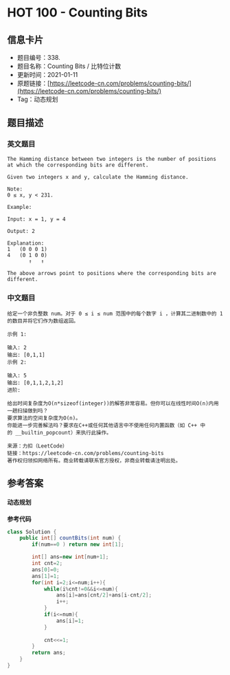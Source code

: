 # HOT 100 - Counting Bits

## 信息卡片
- 题目编号：338. 
- 题目名称：Counting Bits / 比特位计数
- 更新时间：2021-01-11
- 原题链接：[https://leetcode-cn.com/problems/counting-bits/](https://leetcode-cn.com/problems/counting-bits/)
- Tag：动态规划



## 题目描述
### 英文题目
```
The Hamming distance between two integers is the number of positions at which the corresponding bits are different.

Given two integers x and y, calculate the Hamming distance.

Note:
0 ≤ x, y < 231.

Example:

Input: x = 1, y = 4

Output: 2

Explanation:
1   (0 0 0 1)
4   (0 1 0 0)
       ↑   ↑

The above arrows point to positions where the corresponding bits are different.
```


### 中文题目
```
给定一个非负整数 num。对于 0 ≤ i ≤ num 范围中的每个数字 i ，计算其二进制数中的 1 的数目并将它们作为数组返回。

示例 1:

输入: 2
输出: [0,1,1]
示例 2:

输入: 5
输出: [0,1,1,2,1,2]
进阶:

给出时间复杂度为O(n*sizeof(integer))的解答非常容易。但你可以在线性时间O(n)内用一趟扫描做到吗？
要求算法的空间复杂度为O(n)。
你能进一步完善解法吗？要求在C++或任何其他语言中不使用任何内置函数（如 C++ 中的 __builtin_popcount）来执行此操作。

来源：力扣（LeetCode）
链接：https://leetcode-cn.com/problems/counting-bits
著作权归领扣网络所有。商业转载请联系官方授权，非商业转载请注明出处。
```


## 参考答案
#### 动态规划
**参考代码**
```java
class Solution {
    public int[] countBits(int num) {
        if(num==0 ) return new int[1];

        int[] ans=new int[num+1];
        int cnt=2;
        ans[0]=0;
        ans[1]=1;
        for(int i=2;i<=num;i++){
            while(i%cnt!=0&&i<=num){
                ans[i]=ans[cnt/2]+ans[i-cnt/2];
                i++;
            }
            if(i<=num){
                ans[i]=1;
            }
            
            cnt<<=1;
        }
        return ans;
    }
}
```


